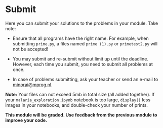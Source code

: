 # Submit

Here you can submit your solutions to the problems in your module. Take note:

- Ensure that all programs have the right name. For example, when submitting `prime.py`, a files named `prime (1).py` or `primetest2.py` will not be accepted!

- You may submit and re-submit without limit up until the deadline. However, each time you submit, you need to submit all problems at once.

- In case of problems submitting, ask your teacher or send an e-mail to <minorai@mprog.nl>.

**Note:** Your files can not exceed 5mb in total size (all added together). If your `malaria_exploration.ipynb` notebook is too large, `display()` less images in your notebooks, and double-check your number of prints.

**This module will be graded. Use feedback from the previous module to improve your code.**
